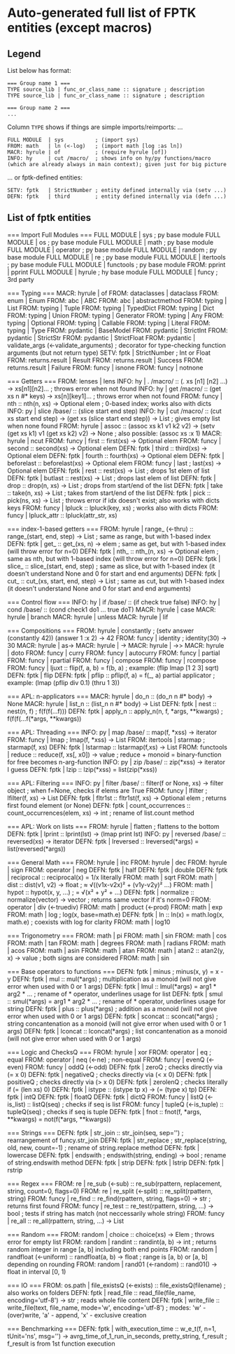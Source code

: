 # Auto-generated full list of FPTK entities (except macros)

## Legend

List below has format:
```hy
=== Group name 1 ===
TYPE source_lib | func_or_class_name :: signature ; description
TYPE source_lib | func_or_class_name :: signature ; description

=== Group name 2 ===
...
```

Column `TYPE` shows if things are simple imports/reimports: ...
```hy
FULL MODULE  | sys          ; (import sys)
FROM: math   | ln (<-log)   ; (import math [log :as ln])
MACR: hyrule | of           ; (require hyrule [of])
INFO: hy     | cut /macro/  ; shows info on hy/py functions/macro (which are already always in main context); given just for big picture
```

... or fptk-defined entities:
```hy
SETV: fptk   | StrictNumber ; entity defined internally via (setv ...)
DEFN: fptk   | third        ; entity defined internally via (defn ...)
```

## List of fptk entities

=== Import Full Modules ===
FULL MODULE           | sys                   ; py base module
FULL MODULE           | os                    ; py base module
FULL MODULE           | math                  ; py base module
FULL MODULE           | operator              ; py base module
FULL MODULE           | random                ; py base module
FULL MODULE           | re                    ; py base module
FULL MODULE           | itertools             ; py base module
FULL MODULE           | functools             ; py base module
FROM: pprint          | pprint
FULL MODULE           | hyrule                ; hy base module
FULL MODULE           | funcy                 ; 3rd party

=== Typing ===
MACR: hyrule          | of
FROM: dataclasses     | dataclass
FROM: enum            | Enum
FROM: abc             | ABC
FROM: abc             | abstractmethod
FROM: typing          | List
FROM: typing          | Tuple
FROM: typing          | TypedDict
FROM: typing          | Dict
FROM: typing          | Union
FROM: typing          | Generator
FROM: typing          | Any
FROM: typing          | Optional
FROM: typing          | Callable
FROM: typing          | Literal
FROM: typing          | Type
FROM: pydantic        | BaseModel
FROM: pydantic        | StrictInt
FROM: pydantic        | StrictStr
FROM: pydantic        | StrictFloat
FROM: pydantic        | validate_args (<-validate_arguments) ; decorator for type-checking function arguments (but not return type)
SETV: fptk            | StrictNumber          ; Int or Float
FROM: returns.result  | Result
FROM: returns.result  | Success
FROM: returns.result  | Failure
FROM: funcy           | isnone
FROM: funcy           | notnone

=== Getters ===
FROM: lenses          | lens
INFO: hy              | . /macro/             :: (. xs [n1] [n2] ...) -> xs[n1][n2]...  ; throws error when not found
INFO: hy              | get /macro/           :: (get xs n #* keys) -> xs[n][key1]...  ; throws error when not found
FROM: funcy           | nth                   :: nth(n, xs) -> Optional elem  ; 0-based index; works also with dicts
INFO: py              | slice /base/          :: (slice start end step)
INFO: hy              | cut /macro/           :: (cut xs start end step) -> (get xs (slice start end step)) -> List  ; gives empty list when none found
FROM: hyrule          | assoc                 :: (assoc xs k1 v1 k2 v2) -> (setv (get xs k1) v1 (get xs k2) v2) -> None  ; also possible: (assoc xs :x 1)
MACR: hyrule          | ncut
FROM: funcy           | first                 :: first(xs) -> Optional elem
FROM: funcy           | second                :: second(xs) -> Optional elem
DEFN: fptk            | third                 :: third(xs) -> Optional elem
DEFN: fptk            | fourth                :: fourth(xs) -> Optional elem
DEFN: fptk            | beforelast            :: beforelast(xs) -> Optional elem
FROM: funcy           | last                  ; last(xs) -> Optional elem
DEFN: fptk            | rest                  :: rest(xs) -> List  ; drops 1st elem of list
DEFN: fptk            | butlast               :: rest(xs) -> List  ; drops last elem of list
DEFN: fptk            | drop                  :: drop(n, xs) -> List  ; drops from start/end of the list
DEFN: fptk            | take                  :: take(n, xs) -> List  ; takes from start/end of the list
DEFN: fptk            | pick                  :: pick(ns, xs) -> List  ; throws error if idx doesn't exist; also works with dicts keys
FROM: funcy           | lpluck                :: lpluck(key, xs)  ; works also with dicts
FROM: funcy           | lpluck_attr           :: lpluck(attr_str, xs)

=== index-1-based getters ===
FROM: hyrule          | range_ (<-thru)       :: range_(start, end, step) -> List  ; same as range, but with 1-based index
DEFN: fptk            | get_                  :: get_(xs, n) -> elem  ; same as get, but with 1-based index (will throw error for n=0)
DEFN: fptk            | nth_                  :: nth_(n, xs) -> Optional elem  ; same as nth, but with 1-based index (will throw error for n=0)
DEFN: fptk            | slice_                :: slice_(start, end, step)  ; same as slice, but with 1-based index (it doesn't understand None and 0 for start and end arguments)
DEFN: fptk            | cut_                  :: cut_(xs, start, end, step) -> List  ; same as cut, but with 1-based index (it doesn't understand None and 0 for start and end arguments)

=== Control flow ===
INFO: hy              | if /base/             :: (if check true false)
INFO: hy              | cond /base/           :: (cond check1 do1 ... true doT)
MACR: hyrule          | case
MACR: hyrule          | branch
MACR: hyrule          | unless
MACR: hyrule          | lif

=== Compositions ===
FROM: hyrule          | constantly            ; (setv answer (constantly 42)) (answer 1 :x 2) -> 42
FROM: funcy           | identity              ; identity(30) -> 30
MACR: hyrule          | as->
MACR: hyrule          | ->
MACR: hyrule          | ->>
MACR: hyrule          | doto
FROM: funcy           | curry
FROM: funcy           | autocurry
FROM: funcy           | partial
FROM: funcy           | rpartial
FROM: funcy           | compose
FROM: funcy           | rcompose
FROM: funcy           | ljuxt                 :: flip(f, a, b) = f(b, a)  ; example: (flip lmap [1 2 3] sqrt)
DEFN: fptk            | flip
DEFN: fptk            | pflip                 :: pflip(f, a) = f(_, a) partial applicator  ; example: (lmap (pflip div 0.1) (thru 1 3))

=== APL: n-applicators ===
MACR: hyrule          | do_n                  :: (do_n   n #* body) -> None
MACR: hyrule          | list_n                :: (list_n n #* body) -> List
DEFN: fptk            | nest                  :: nest(n, f)  ; f(f(f(...f)))
DEFN: fptk            | apply_n               :: apply_n(n, f, *args, **kwargs)  ; f(f(f(...f(*args, **kwargs))

=== APL: Threading ===
INFO: py              | map /base/            :: map(f, *xss) -> iterator
FROM: funcy           | lmap                  ; lmap(f, *xss) -> List
FROM: itertools       | starmap               ; starmap(f, xs)
DEFN: fptk            | lstarmap              :: lstarmap(f,xs) -> List
FROM: functools       | reduce                :: reduce(f, xs[, x0]) -> value  ; reduce + monoid = binary-function for free becomes n-arg-function
INFO: py              | zip /base/            :: zip(*xss) -> iterator I guess
DEFN: fptk            | lzip                  :: lzip(*xss) = list(zip(*xss))

=== APL: Filtering ===
INFO: py              | filter /base/         :: filter(f or None, xs) -> filter object  ; when f=None, checks if elems are True
FROM: funcy           | lfilter               ; lfilter(f, xs) -> List
DEFN: fptk            | fltr1st               :: fltr1st(f, xs) -> Optional elem  ; returns first found element (or None)
DEFN: fptk            | count_occurrences     :: count_occurrences(elem, xs) -> int  ; rename of list.count method

=== APL: Work on lists ===
FROM: hyrule          | flatten               ; flattens to the bottom
DEFN: fptk            | lprint                :: lprint(lst) -> (lmap print lst)
INFO: py              | reversed /base/       :: reversed(xs) -> iterator
DEFN: fptk            | lreversed             :: lreversed(*args) = list(reversed(*args))

=== General Math ===
FROM: hyrule          | inc
FROM: hyrule          | dec
FROM: hyrule          | sign
FROM: operator        | neg
DEFN: fptk            | half
DEFN: fptk            | double
DEFN: fptk            | reciprocal            :: reciprocal(x) = 1/x literally
FROM: math            | sqrt
FROM: math            | dist                  :: dist(v1, v2) -> float  ; ≈ √((v1x-v2x)² + (v1y-v2y)² ...)
FROM: math            | hypot                 :: hypot(x, y, ...)  ; = √(x² + y² + ...)
DEFN: fptk            | normalize             :: normalize(vector) -> vector  ; returns same vector if it's norm=0
FROM: operator        | div (<-truediv)
FROM: math            | product (<-prod)
FROM: math            | exp
FROM: math            | log                   ; log(x, base=math.e)
DEFN: fptk            | ln                    :: ln(x) = math.log(x, math.e)  ; coexists with log for clarity
FROM: math            | log10

=== Trigonometry ===
FROM: math            | pi
FROM: math            | sin
FROM: math            | cos
FROM: math            | tan
FROM: math            | degrees
FROM: math            | radians
FROM: math            | acos
FROM: math            | asin
FROM: math            | atan
FROM: math            | atan2                 :: atan2(y, x) -> value  ; both signs are considered
FROM: math            | sin

=== Base operators to functions ===
DEFN: fptk            | minus                 ; minus(x, y) = x - y
DEFN: fptk            | mul                   :: mul(*args)  ; multiplication as a monoid (will not give error when used with 0 or 1 args)
DEFN: fptk            | lmul                  :: lmul(*args) = arg1 * arg2 * ...  ; rename of * operator, underlines usage for list
DEFN: fptk            | smul                  :: smul(*args) = arg1 * arg2 * ...  ; rename of * operator, underlines usage for string
DEFN: fptk            | plus                  :: plus(*args)  ; addition as a monoid (will not give error when used with 0 or 1 args)
DEFN: fptk            | sconcat               :: sconcat(*args)  ; string concantenation as a monoid (will not give error when used with 0 or 1 args)
DEFN: fptk            | lconcat               :: lconcat(*args)  ; list concantenation as a monoid (will not give error when used with 0 or 1 args)

=== Logic and ChecksQ ===
FROM: hyrule          | xor
FROM: operator        | eq                    ; equal
FROM: operator        | neq (<-ne)            ; non-equal
FROM: funcy           | evenQ (<-even)
FROM: funcy           | oddQ (<-odd)
DEFN: fptk            | zeroQ                 ; checks directly via (= x 0)
DEFN: fptk            | negativeQ             ; checks directly via (< x 0)
DEFN: fptk            | positiveQ             ; checks directly via (> x 0)
DEFN: fptk            | zerolenQ              ; checks literally if (= (len xs) 0)
DEFN: fptk            | istype                :: (istype tp x) -> (= (type x) tp)
DEFN: fptk            | intQ
DEFN: fptk            | floatQ
DEFN: fptk            | dictQ
FROM: funcy           | listQ (<-is_list)     :: listQ(seq)  ; checks if seq is list
FROM: funcy           | tupleQ (<-is_tuple)   :: tupleQ(seq)  ; checks if seq is tuple
DEFN: fptk            | fnot                  :: fnot(f, *args, **kwargs) = not(f(*args, **kwargs))

=== Strings ===
DEFN: fptk            | str_join              :: str_join(seq, sep='')  ; rearrangement of funcy.str_join
DEFN: fptk            | str_replace           ; str_replace(string, old, new, count=-1) ; rename of string.replace method
DEFN: fptk            | lowercase
DEFN: fptk            | endswith              ; endswith(string, ending) -> bool ; rename of string.endswith method
DEFN: fptk            | strip
DEFN: fptk            | lstrip
DEFN: fptk            | rstrip

=== Regex ===
FROM: re              | re_sub (<-sub)        :: re_sub(rpattern, replacement, string, count=0, flags=0)
FROM: re              | re_split (<-split)    :: re_split(rpattern, string)
FROM: funcy           | re_find               :: re_find(rpattern, string, flags=0) -> str  ; returns first found
FROM: funcy           | re_test               :: re_test(rpattern, string, ...) -> bool  ; tests if string has match (not neccessarily whole string)
FROM: funcy           | re_all                :: re_all(rpattern, string, ...) -> List

=== Random ===
FROM: random          | choice                :: choice(xs) -> Elem  ; throws error for empty list
FROM: random          | randint               :: randint(a, b) -> int  ; returns random integer in range [a, b] including both end points
FROM: random          | randfloat (<-uniform) :: randfloat(a, b) -> float  ; range is [a, b) or [a, b] depending on rounding
FROM: random          | rand01 (<-random)     :: rand01() -> float in interval [0, 1)

=== IO ===
FROM: os.path         | file_existsQ (<-exists) :: file_existsQ(filename)  ; also works on folders
DEFN: fptk            | read_file             :: read_file(file_name, encoding='utf-8') -> str  ; reads whole file content
DEFN: fptk            | write_file            :: write_file(text, file_name, mode='w', encoding='utf-8')  ; modes: 'w' - (over)write, 'a' - append, 'x' - exclusive creation

=== Benchmarking ===
DEFN: fptk            | with_execution_time   :: w_e_t(f, n=1, tUnit='ns', msg='') -> avrg_time_of_1_run_in_seconds, pretty_string, f_result  ; f_result is from 1st function execution
